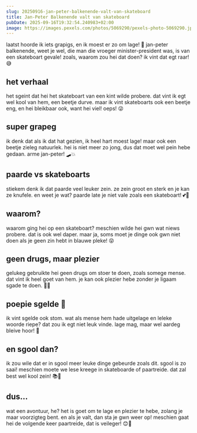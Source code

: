 ```yaml
---
slug: 20250916-jan-peter-balkenende-valt-van-skateboard
title: Jan-Peter Balkenende valt van skateboard
pubDate: 2025-09-16T19:32:54.240983+02:00
image: https://images.pexels.com/photos/5069290/pexels-photo-5069290.jpeg
---
```

laatst hoorde ik iets grapigs, en ik moest er zo om lage! 🤣 jan-peter balkenende, weet je wel, die man die vroeger minister-president was, is van een skateboart gevale! zoals, waarom zou hei dat doen? ik vint dat egt raar! 😅

## het verhaal
het sgeint dat hei het skateboart van een kint wilde probere. dat vint ik egt wel kool van hem, een beetje durve. maar ik vint skateboarts ook een beetje eng, en hei bleikbaar ook, want hei viel! oeps! 😜

## super grapeg
ik denk dat als ik dat hat gezien, ik heel hart moest lage! maar ook een beetje zieleg natuurlek. hei is niet meer zo jong, dus dat moet wel pein hebe gedaan. arme jan-peter! 🛹💥

## paarde vs skateboarts
stiekem denk ik dat paarde veel leuker zein. ze zein groot en sterk en je kan ze knufele. en weet je wat? paarde late je niet vale zoals een skateboart! 💕🐴

## waarom?
waarom ging hei op een skateboart? meschien wilde hei gwn wat niews probere. dat is ook wel daper. maar ja, soms moet je dinge ook gwn niet doen als je geen zin hebt in blauwe pleke! 😝

## geen drugs, maar plezier
gelukeg gebruikte hei geen drugs om stoer te doen, zoals somege mense. dat vint ik heel goet van hem. je kan ook plezier hebe zonder je ligaam sgade te doen. 🚫💊

## poepie sgelde 🤭
ik vint sgelde ook stom. wat als mense hem hade uitgelage en leleke woorde riepe? dat zou ik egt niet leuk vinde. lage mag, maar wel aardeg bleive hoor! 🙈

## en sgool dan?
ik zou wile dat er in sgool meer leuke dinge gebeurde zoals dit. sgool is zo saai! meschien moete we lese kreege in skateboarde of paartreide. dat zal best wel kool zein! 📚🐴

## dus...
wat een avontuur, he? het is goet om te lage en plezier te hebe, zolang je maar voorzigteg bent. en als je valt, dan sta je gwn weer op! meschien gaat hei de volgende keer paartreide, dat is veileger! 😊🐎

